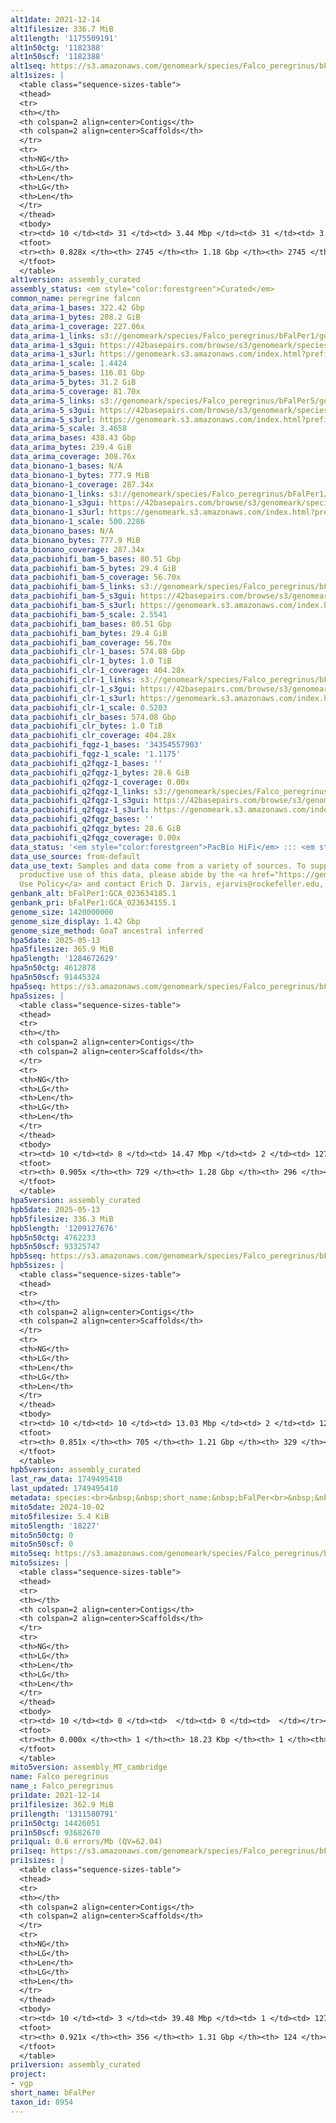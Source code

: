 ```yaml
---
alt1date: 2021-12-14
alt1filesize: 336.7 MiB
alt1length: '1175509191'
alt1n50ctg: '1182388'
alt1n50scf: '1182388'
alt1seq: https://s3.amazonaws.com/genomeark/species/Falco_peregrinus/bFalPer1/assembly_curated/bFalPer1.alt.cur.20211214.fasta.gz
alt1sizes: |
  <table class="sequence-sizes-table">
  <thead>
  <tr>
  <th></th>
  <th colspan=2 align=center>Contigs</th>
  <th colspan=2 align=center>Scaffolds</th>
  </tr>
  <tr>
  <th>NG</th>
  <th>LG</th>
  <th>Len</th>
  <th>LG</th>
  <th>Len</th>
  </tr>
  </thead>
  <tbody>
  <tr><td> 10 </td><td> 31 </td><td> 3.44 Mbp </td><td> 31 </td><td> 3.44 Mbp </td></tr><tr><td> 20 </td><td> 79 </td><td> 2.63 Mbp </td><td> 79 </td><td> 2.63 Mbp </td></tr><tr><td> 30 </td><td> 140 </td><td> 2.00 Mbp </td><td> 140 </td><td> 2.00 Mbp </td></tr><tr><td> 40 </td><td> 221 </td><td> 1.52 Mbp </td><td> 221 </td><td> 1.52 Mbp </td></tr><tr style="background-color:#cccccc;"><td> 50 </td><td> 327 </td><td> 1.18 Mbp </td><td> 327 </td><td> 1.18 Mbp </td></tr><tr><td> 60 </td><td> 472 </td><td> 0.80 Mbp </td><td> 472 </td><td> 0.80 Mbp </td></tr><tr><td> 70 </td><td> 711 </td><td> 441.76 Kbp </td><td> 711 </td><td> 441.76 Kbp </td></tr><tr><td> 80 </td><td> 1434 </td><td> 62.59 Kbp </td><td> 1434 </td><td> 62.59 Kbp </td></tr><tr><td> 90 </td><td> 0 </td><td>  </td><td> 0 </td><td>  </td></tr><tr><td> 100 </td><td> 0 </td><td>  </td><td> 0 </td><td>  </td></tr></tbody>
  <tfoot>
  <tr><th> 0.828x </th><th> 2745 </th><th> 1.18 Gbp </th><th> 2745 </th><th> 1.18 Gbp </th></tr>
  </tfoot>
  </table>
alt1version: assembly_curated
assembly_status: <em style="color:forestgreen">Curated</em>
common_name: peregrine falcon
data_arima-1_bases: 322.42 Gbp
data_arima-1_bytes: 208.2 GiB
data_arima-1_coverage: 227.06x
data_arima-1_links: s3://genomeark/species/Falco_peregrinus/bFalPer1/genomic_data/arima/<br>
data_arima-1_s3gui: https://42basepairs.com/browse/s3/genomeark/species/Falco_peregrinus/bFalPer1/genomic_data/arima/
data_arima-1_s3url: https://genomeark.s3.amazonaws.com/index.html?prefix=species/Falco_peregrinus/bFalPer1/genomic_data/arima/
data_arima-1_scale: 1.4424
data_arima-5_bases: 116.01 Gbp
data_arima-5_bytes: 31.2 GiB
data_arima-5_coverage: 81.70x
data_arima-5_links: s3://genomeark/species/Falco_peregrinus/bFalPer5/genomic_data/arima/<br>
data_arima-5_s3gui: https://42basepairs.com/browse/s3/genomeark/species/Falco_peregrinus/bFalPer5/genomic_data/arima/
data_arima-5_s3url: https://genomeark.s3.amazonaws.com/index.html?prefix=species/Falco_peregrinus/bFalPer5/genomic_data/arima/
data_arima-5_scale: 3.4658
data_arima_bases: 438.43 Gbp
data_arima_bytes: 239.4 GiB
data_arima_coverage: 308.76x
data_bionano-1_bases: N/A
data_bionano-1_bytes: 777.9 MiB
data_bionano-1_coverage: 287.34x
data_bionano-1_links: s3://genomeark/species/Falco_peregrinus/bFalPer1/genomic_data/bionano/<br>
data_bionano-1_s3gui: https://42basepairs.com/browse/s3/genomeark/species/Falco_peregrinus/bFalPer1/genomic_data/bionano/
data_bionano-1_s3url: https://genomeark.s3.amazonaws.com/index.html?prefix=species/Falco_peregrinus/bFalPer1/genomic_data/bionano/
data_bionano-1_scale: 500.2286
data_bionano_bases: N/A
data_bionano_bytes: 777.9 MiB
data_bionano_coverage: 287.34x
data_pacbiohifi_bam-5_bases: 80.51 Gbp
data_pacbiohifi_bam-5_bytes: 29.4 GiB
data_pacbiohifi_bam-5_coverage: 56.70x
data_pacbiohifi_bam-5_links: s3://genomeark/species/Falco_peregrinus/bFalPer5/genomic_data/pacbio_hifi/<br>
data_pacbiohifi_bam-5_s3gui: https://42basepairs.com/browse/s3/genomeark/species/Falco_peregrinus/bFalPer5/genomic_data/pacbio_hifi/
data_pacbiohifi_bam-5_s3url: https://genomeark.s3.amazonaws.com/index.html?prefix=species/Falco_peregrinus/bFalPer5/genomic_data/pacbio_hifi/
data_pacbiohifi_bam-5_scale: 2.5541
data_pacbiohifi_bam_bases: 80.51 Gbp
data_pacbiohifi_bam_bytes: 29.4 GiB
data_pacbiohifi_bam_coverage: 56.70x
data_pacbiohifi_clr-1_bases: 574.08 Gbp
data_pacbiohifi_clr-1_bytes: 1.0 TiB
data_pacbiohifi_clr-1_coverage: 404.28x
data_pacbiohifi_clr-1_links: s3://genomeark/species/Falco_peregrinus/bFalPer1/genomic_data/pacbio_hifi/<br>
data_pacbiohifi_clr-1_s3gui: https://42basepairs.com/browse/s3/genomeark/species/Falco_peregrinus/bFalPer1/genomic_data/pacbio_hifi/
data_pacbiohifi_clr-1_s3url: https://genomeark.s3.amazonaws.com/index.html?prefix=species/Falco_peregrinus/bFalPer1/genomic_data/pacbio_hifi/
data_pacbiohifi_clr-1_scale: 0.5203
data_pacbiohifi_clr_bases: 574.08 Gbp
data_pacbiohifi_clr_bytes: 1.0 TiB
data_pacbiohifi_clr_coverage: 404.28x
data_pacbiohifi_fqgz-1_bases: '34354557903'
data_pacbiohifi_fqgz-1_scale: '1.1175'
data_pacbiohifi_q2fqgz-1_bases: ''
data_pacbiohifi_q2fqgz-1_bytes: 28.6 GiB
data_pacbiohifi_q2fqgz-1_coverage: 0.00x
data_pacbiohifi_q2fqgz-1_links: s3://genomeark/species/Falco_peregrinus/bFalPer1/genomic_data/pacbiohifi_q2fqgz/<br>
data_pacbiohifi_q2fqgz-1_s3gui: https://42basepairs.com/browse/s3/genomeark/species/Falco_peregrinus/bFalPer1/genomic_data/pacbiohifi_q2fqgz/
data_pacbiohifi_q2fqgz-1_s3url: https://genomeark.s3.amazonaws.com/index.html?prefix=species/Falco_peregrinus/bFalPer1/genomic_data/pacbiohifi_q2fqgz/
data_pacbiohifi_q2fqgz_bases: ''
data_pacbiohifi_q2fqgz_bytes: 28.6 GiB
data_pacbiohifi_q2fqgz_coverage: 0.00x
data_status: '<em style="color:forestgreen">PacBio HiFi</em> ::: <em style="color:forestgreen">Arima</em>'
data_use_source: from-default
data_use_text: Samples and data come from a variety of sources. To support fair and
  productive use of this data, please abide by the <a href="https://genome10k.soe.ucsc.edu/data-use-policies/">Data
  Use Policy</a> and contact Erich D. Jarvis, ejarvis@rockefeller.edu, with any questions.
genbank_alt: bFalPer1:GCA_023634185.1
genbank_pri: bFalPer1:GCA_023634155.1
genome_size: 1420000000
genome_size_display: 1.42 Gbp
genome_size_method: GoaT ancestral inferred
hpa5date: 2025-05-13
hpa5filesize: 365.9 MiB
hpa5length: '1284672629'
hpa5n50ctg: 4612878
hpa5n50scf: 91445324
hpa5seq: https://s3.amazonaws.com/genomeark/species/Falco_peregrinus/bFalPer5/assembly_curated/bFalPer5.hap1.cur.20250513.fasta.gz
hpa5sizes: |
  <table class="sequence-sizes-table">
  <thead>
  <tr>
  <th></th>
  <th colspan=2 align=center>Contigs</th>
  <th colspan=2 align=center>Scaffolds</th>
  </tr>
  <tr>
  <th>NG</th>
  <th>LG</th>
  <th>Len</th>
  <th>LG</th>
  <th>Len</th>
  </tr>
  </thead>
  <tbody>
  <tr><td> 10 </td><td> 8 </td><td> 14.47 Mbp </td><td> 2 </td><td> 127.55 Mbp </td></tr><tr><td> 20 </td><td> 20 </td><td> 10.77 Mbp </td><td> 3 </td><td> 122.41 Mbp </td></tr><tr><td> 30 </td><td> 35 </td><td> 8.20 Mbp </td><td> 4 </td><td> 121.82 Mbp </td></tr><tr><td> 40 </td><td> 55 </td><td> 6.46 Mbp </td><td> 5 </td><td> 113.34 Mbp </td></tr><tr style="background-color:#cccccc;"><td> 50 </td><td> 81 </td><td style="background-color:#88ff88;"> 4.61 Mbp </td><td> 7 </td><td style="background-color:#88ff88;"> 91.45 Mbp </td></tr><tr><td> 60 </td><td> 115 </td><td> 3.70 Mbp </td><td> 8 </td><td> 86.88 Mbp </td></tr><tr><td> 70 </td><td> 161 </td><td> 2.57 Mbp </td><td> 11 </td><td> 36.93 Mbp </td></tr><tr><td> 80 </td><td> 234 </td><td> 1.47 Mbp </td><td> 15 </td><td> 29.90 Mbp </td></tr><tr><td> 90 </td><td> 539 </td><td> 79.00 Kbp </td><td> 138 </td><td> 116.00 Kbp </td></tr><tr><td> 100 </td><td> 0 </td><td>  </td><td> 0 </td><td>  </td></tr></tbody>
  <tfoot>
  <tr><th> 0.905x </th><th> 729 </th><th> 1.28 Gbp </th><th> 296 </th><th> 1.28 Gbp </th></tr>
  </tfoot>
  </table>
hpa5version: assembly_curated
hpb5date: 2025-05-13
hpb5filesize: 336.3 MiB
hpb5length: '1209127676'
hpb5n50ctg: 4762233
hpb5n50scf: 93325747
hpb5seq: https://s3.amazonaws.com/genomeark/species/Falco_peregrinus/bFalPer5/assembly_curated/bFalPer5.hap2.cur.20250513.fasta.gz
hpb5sizes: |
  <table class="sequence-sizes-table">
  <thead>
  <tr>
  <th></th>
  <th colspan=2 align=center>Contigs</th>
  <th colspan=2 align=center>Scaffolds</th>
  </tr>
  <tr>
  <th>NG</th>
  <th>LG</th>
  <th>Len</th>
  <th>LG</th>
  <th>Len</th>
  </tr>
  </thead>
  <tbody>
  <tr><td> 10 </td><td> 10 </td><td> 13.03 Mbp </td><td> 2 </td><td> 128.21 Mbp </td></tr><tr><td> 20 </td><td> 23 </td><td> 9.86 Mbp </td><td> 3 </td><td> 122.81 Mbp </td></tr><tr><td> 30 </td><td> 39 </td><td> 7.69 Mbp </td><td> 4 </td><td> 121.10 Mbp </td></tr><tr><td> 40 </td><td> 59 </td><td> 6.17 Mbp </td><td> 5 </td><td> 113.53 Mbp </td></tr><tr style="background-color:#cccccc;"><td> 50 </td><td> 85 </td><td style="background-color:#88ff88;"> 4.76 Mbp </td><td> 6 </td><td style="background-color:#88ff88;"> 93.33 Mbp </td></tr><tr><td> 60 </td><td> 122 </td><td> 3.21 Mbp </td><td> 8 </td><td> 65.48 Mbp </td></tr><tr><td> 70 </td><td> 178 </td><td> 1.97 Mbp </td><td> 12 </td><td> 33.74 Mbp </td></tr><tr><td> 80 </td><td> 289 </td><td> 0.66 Mbp </td><td> 34 </td><td> 1.93 Mbp </td></tr><tr><td> 90 </td><td> 0 </td><td>  </td><td> 0 </td><td>  </td></tr><tr><td> 100 </td><td> 0 </td><td>  </td><td> 0 </td><td>  </td></tr></tbody>
  <tfoot>
  <tr><th> 0.851x </th><th> 705 </th><th> 1.21 Gbp </th><th> 329 </th><th> 1.21 Gbp </th></tr>
  </tfoot>
  </table>
hpb5version: assembly_curated
last_raw_data: 1749495410
last_updated: 1749495410
metadata: species:<br>&nbsp;&nbsp;short_name:&nbsp;bFalPer<br>&nbsp;&nbsp;name:&nbsp;Falco&nbsp;peregrinus<br>&nbsp;&nbsp;taxon_id:&nbsp;8954<br>&nbsp;&nbsp;common_name:&nbsp;peregrine&nbsp;falcon<br>&nbsp;&nbsp;order:<br>&nbsp;&nbsp;&nbsp;&nbsp;name:&nbsp;Falconiformes<br>&nbsp;&nbsp;family:<br>&nbsp;&nbsp;&nbsp;&nbsp;name:&nbsp;Falconidae<br>&nbsp;&nbsp;individuals:<br>&nbsp;&nbsp;&nbsp;&nbsp;-&nbsp;short_name:&nbsp;bFalPer1<br>&nbsp;&nbsp;&nbsp;&nbsp;&nbsp;&nbsp;provider:&nbsp;Farooq&nbsp;Al-Ajli<br>&nbsp;&nbsp;&nbsp;&nbsp;&nbsp;&nbsp;sex:&nbsp;female<br>&nbsp;&nbsp;&nbsp;&nbsp;&nbsp;&nbsp;subspecies:<br>&nbsp;&nbsp;&nbsp;&nbsp;&nbsp;&nbsp;&nbsp;&nbsp;name:&nbsp;Falco&nbsp;peregrinus&nbsp;calidus<br>&nbsp;&nbsp;&nbsp;&nbsp;&nbsp;&nbsp;&nbsp;&nbsp;common_name:&nbsp;Siberian&nbsp;peregrine&nbsp;falcon<br>&nbsp;&nbsp;&nbsp;&nbsp;&nbsp;&nbsp;&nbsp;&nbsp;taxon_id:&nbsp;495983<br>&nbsp;&nbsp;&nbsp;&nbsp;-&nbsp;short_name:&nbsp;bFalPer5<br>&nbsp;&nbsp;&nbsp;&nbsp;&nbsp;&nbsp;biosample_id:&nbsp;SAMEA115433029<br>&nbsp;&nbsp;&nbsp;&nbsp;&nbsp;&nbsp;sex:<br>&nbsp;&nbsp;genome_size:&nbsp;1420000000<br>&nbsp;&nbsp;genome_size_method:&nbsp;GoaT&nbsp;ancestral&nbsp;inferred<br>&nbsp;&nbsp;project:&nbsp;[&nbsp;vgp&nbsp;]<br>
mito5date: 2024-10-02
mito5filesize: 5.4 KiB
mito5length: '18227'
mito5n50ctg: 0
mito5n50scf: 0
mito5seq: https://s3.amazonaws.com/genomeark/species/Falco_peregrinus/bFalPer5/assembly_MT_cambridge/bFalPer5.MT.20241002.fasta.gz
mito5sizes: |
  <table class="sequence-sizes-table">
  <thead>
  <tr>
  <th></th>
  <th colspan=2 align=center>Contigs</th>
  <th colspan=2 align=center>Scaffolds</th>
  </tr>
  <tr>
  <th>NG</th>
  <th>LG</th>
  <th>Len</th>
  <th>LG</th>
  <th>Len</th>
  </tr>
  </thead>
  <tbody>
  <tr><td> 10 </td><td> 0 </td><td>  </td><td> 0 </td><td>  </td></tr><tr><td> 20 </td><td> 0 </td><td>  </td><td> 0 </td><td>  </td></tr><tr><td> 30 </td><td> 0 </td><td>  </td><td> 0 </td><td>  </td></tr><tr><td> 40 </td><td> 0 </td><td>  </td><td> 0 </td><td>  </td></tr><tr style="background-color:#cccccc;"><td> 50 </td><td> 0 </td><td style="background-color:#ff8888;">  </td><td> 0 </td><td style="background-color:#ff8888;">  </td></tr><tr><td> 60 </td><td> 0 </td><td>  </td><td> 0 </td><td>  </td></tr><tr><td> 70 </td><td> 0 </td><td>  </td><td> 0 </td><td>  </td></tr><tr><td> 80 </td><td> 0 </td><td>  </td><td> 0 </td><td>  </td></tr><tr><td> 90 </td><td> 0 </td><td>  </td><td> 0 </td><td>  </td></tr><tr><td> 100 </td><td> 0 </td><td>  </td><td> 0 </td><td>  </td></tr></tbody>
  <tfoot>
  <tr><th> 0.000x </th><th> 1 </th><th> 18.23 Kbp </th><th> 1 </th><th> 18.23 Kbp </th></tr>
  </tfoot>
  </table>
mito5version: assembly_MT_cambridge
name: Falco peregrinus
name_: Falco_peregrinus
pri1date: 2021-12-14
pri1filesize: 362.9 MiB
pri1length: '1311580791'
pri1n50ctg: 14426051
pri1n50scf: 93682670
pri1qual: 0.6 errors/Mb (QV=62.04)
pri1seq: https://s3.amazonaws.com/genomeark/species/Falco_peregrinus/bFalPer1/assembly_curated/bFalPer1.pri.cur.20211214.fasta.gz
pri1sizes: |
  <table class="sequence-sizes-table">
  <thead>
  <tr>
  <th></th>
  <th colspan=2 align=center>Contigs</th>
  <th colspan=2 align=center>Scaffolds</th>
  </tr>
  <tr>
  <th>NG</th>
  <th>LG</th>
  <th>Len</th>
  <th>LG</th>
  <th>Len</th>
  </tr>
  </thead>
  <tbody>
  <tr><td> 10 </td><td> 3 </td><td> 39.48 Mbp </td><td> 1 </td><td> 127.34 Mbp </td></tr><tr><td> 20 </td><td> 7 </td><td> 33.42 Mbp </td><td> 2 </td><td> 122.91 Mbp </td></tr><tr><td> 30 </td><td> 11 </td><td> 28.25 Mbp </td><td> 3 </td><td> 122.59 Mbp </td></tr><tr><td> 40 </td><td> 17 </td><td> 18.20 Mbp </td><td> 4 </td><td> 115.61 Mbp </td></tr><tr style="background-color:#cccccc;"><td> 50 </td><td> 26 </td><td style="background-color:#88ff88;"> 14.43 Mbp </td><td> 5 </td><td style="background-color:#88ff88;"> 93.68 Mbp </td></tr><tr><td> 60 </td><td> 38 </td><td> 9.91 Mbp </td><td> 7 </td><td> 85.81 Mbp </td></tr><tr><td> 70 </td><td> 55 </td><td> 6.90 Mbp </td><td> 9 </td><td> 38.95 Mbp </td></tr><tr><td> 80 </td><td> 90 </td><td> 2.68 Mbp </td><td> 14 </td><td> 25.94 Mbp </td></tr><tr><td> 90 </td><td> 193 </td><td> 0.59 Mbp </td><td> 43 </td><td> 1.71 Mbp </td></tr><tr><td> 100 </td><td> 0 </td><td>  </td><td> 0 </td><td>  </td></tr></tbody>
  <tfoot>
  <tr><th> 0.921x </th><th> 356 </th><th> 1.31 Gbp </th><th> 124 </th><th> 1.31 Gbp </th></tr>
  </tfoot>
  </table>
pri1version: assembly_curated
project:
- vgp
short_name: bFalPer
taxon_id: 8954
---
```

